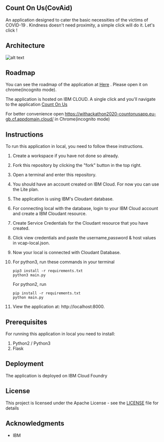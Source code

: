 ## Count On Us(CovAid)

An application designed to cater the basic necessities of the victims of COVID-19 . Kindness doesn't need proximity, a simple click will do it. Let's click !


## Architecture
![alt text](https://github.com/Parul1224/WiTHackathon2020-CountOnUsApp/blob/master/Architecture.png?raw=true)

## Roadmap
You can see the roadmap of the application at [Here](https://drive.google.com/file/d/1vnQcntta6ATZwshtdCS8XIRsAbu3kbQM/view?usp=drivesdk) . Please open it on chrome(incognito mode).

The application is hosted on IBM CLOUD. A single click and you'll navigate to the application [Count On Us](https://withackathon2020-countonusapp.eu-gb.cf.appdomain.cloud/)

For better convenience open https://withackathon2020-countonusapp.eu-gb.cf.appdomain.cloud/ in Chrome(incognito mode)

## Instructions

To run this application in local, you need to follow these instructions.

1. Create a workspace if you have not done so already.
2. Fork this repository by clicking the "fork" button in the top right.
3. Open a terminal and enter this repository.
4. You should have an account created on IBM Cloud. For now you can use the Lite plan.
5. The application is using IBM's Cloudant database.
6. For connecting local with the database, login to your IBM Cloud account and create a IBM Cloudant resource.
7. Create Service Credentials for the Cloudant resource that you have created.
8. Click view credentials and paste the username,password & host values in vcap-local.json.
9. Now your local is connected with Cloudant Database.
10. For python3, run these commands in your terminal
    ```
    pip3 install -r requirements.txt
    python3 main.py
    ```
    For python2, run
    ```
    pip install -r requirements.txt
    python main.py
    ``` 
 
11. View the application at: http://localhost:8000.

## Prerequisites

For running this application in local you need to install:
1. Python2 / Python3
2. Flask


## Deployment

The application is deployed on IBM Cloud Foundry


## License

This project is licensed under the Apache License - see the [LICENSE](LICENSE) file for details

## Acknowledgments

* IBM
